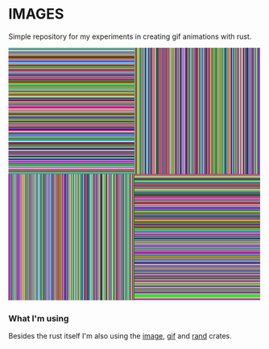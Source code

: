 # IMAGES

Simple repository for my experiments in creating gif animations with rust.

![Example](examples/exemplo.gif)

### What I'm using

Besides the rust itself I'm also using the [image](https://lib.rs/crates/image), [gif](https://lib.rs/crates/gif) and [rand](https://lib.rs/crates/rand) crates.
